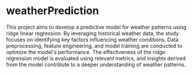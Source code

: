 # weatherPrediction
This project aims to develop a predictive model for weather patterns using ridge linear regression. By leveraging historical weather data, the study focuses on identifying key factors influencing weather conditions. Data preprocessing, feature engineering, and model training are conducted to optimize the model's performance. The effectiveness of the ridge regression model is evaluated using relevant metrics, and insights derived from the model contribute to a deeper understanding of weather patterns.
